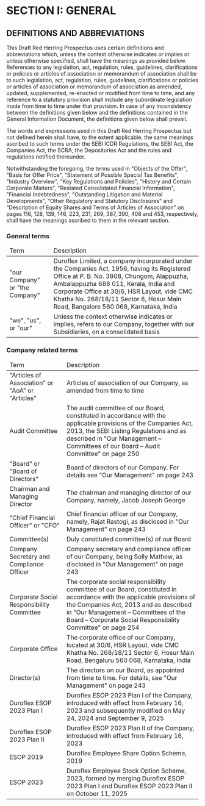 # SECTION I: GENERAL

## DEFINITIONS AND ABBREVIATIONS

This Draft Red Herring Prospectus uses certain definitions and abbreviations which, unless the context otherwise indicates or implies or unless otherwise specified, shall have the meanings as provided below. References to any legislation, act, regulation, rules, guidelines, clarifications or policies or articles of association or memorandum of association shall be to such legislation, act, regulation, rules, guidelines, clarifications or policies or articles of association or memorandum of association as amended, updated, supplemented, re-enacted or modified from time to time, and any reference to a statutory provision shall include any subordinate legislation made from time to time under that provision. In case of any inconsistency between the definitions given below and the definitions contained in the General Information Document, the definitions given below shall prevail.

The words and expressions used in this Draft Red Herring Prospectus but not defined herein shall have, to the extent applicable, the same meanings ascribed to such terms under the SEBI ICDR Regulations, the SEBI Act, the Companies Act, the SCRA, the Depositories Act and the rules and regulations notified thereunder.

Notwithstanding the foregoing, the terms used in "Objects of the Offer", "Basis for Offer Price", "Statement of Possible Special Tax Benefits", "Industry Overview", "Key Regulations and Policies", "History and Certain Corporate Matters", "Restated Consolidated Financial Information", "Financial Indebtedness", "Outstanding Litigation and Material Developments", "Other Regulatory and Statutory Disclosures" and "Description of Equity Shares and Terms of Articles of Association" on pages 116, 128, 139, 146, 223, 231, 269, 387, 390, 408 and 453, respectively, shall have the meanings ascribed to them in the relevant section.

### General terms

<table><thead><tr><td>Term</td><td>Description</td></tr></thead><tbody><tr><td>"our Company" or "the Company"</td><td>Duroflex Limited, a company incorporated under the Companies Act, 1956, having its Registered Office at P. B. No. 3808, Chungom, Alappuzha, Ambalappuzha 688 011, Kerala, India and Corporate Office at 30/6, HSR Layout, vide CMC Khatha No. 268/18/11 Sector 6, Hosur Main Road, Bangalore 560 068, Karnataka, India</td></tr><tr><td>"we", "us", or "our"</td><td>Unless the context otherwise indicates or implies, refers to our Company, together with our Subsidiaries, on a consolidated basis</td></tr></tbody></table>

### Company related terms

<table><thead><tr><td>Term</td><td>Description</td></tr></thead><tbody><tr><td>"Articles of Association" or "AoA" or "Articles"</td><td>Articles of association of our Company, as amended from time to time</td></tr><tr><td>Audit Committee</td><td>The audit committee of our Board, constituted in accordance with the applicable provisions of the Companies Act, 2013, the SEBI Listing Regulations and as described in "Our Management – Committees of our Board – Audit Committee" on page 250</td></tr><tr><td>"Board" or "Board of Directors"</td><td>Board of directors of our Company. For details see "Our Management" on page 243</td></tr><tr><td>Chairman and Managing Director</td><td>The chairman and managing director of our Company, namely, Jacob Joseph George</td></tr><tr><td>"Chief Financial Officer" or "CFO"</td><td>Chief financial officer of our Company, namely, Rajat Rastogi, as disclosed in "Our Management" on page 243</td></tr><tr><td>Committee(s)</td><td>Duly constituted committee(s) of our Board</td></tr><tr><td>Company Secretary and Compliance Officer</td><td>Company secretary and compliance officer of our Company, being Solly Mathew, as disclosed in "Our Management" on page 243</td></tr><tr><td>Corporate Social Responsibility Committee</td><td>The corporate social responsibility committee of our Board, constituted in accordance with the applicable provisions of the Companies Act, 2013 and as described in "Our Management – Committees of the Board – Corporate Social Responsibility Committee" on page 254</td></tr><tr><td>Corporate Office</td><td>The corporate office of our Company, located at 30/6, HSR Layout, vide CMC Khatha No. 268/18/11 Sector 6, Hosur Main Road, Bengaluru 560 068, Karnataka, India</td></tr><tr><td>Director(s)</td><td>The directors on our Board, as appointed from time to time. For details, see "Our Management" on page 243</td></tr><tr><td>Duroflex ESOP 2023 Plan I</td><td>Duroflex ESOP 2023 Plan I of the Company, introduced with effect from February 16, 2023 and subsequently modified on May 24, 2024 and September 9, 2025</td></tr><tr><td>Duroflex ESOP 2023 Plan II</td><td>Duroflex ESOP 2023 Plan II of the Company, introduced with effect from February 16, 2023</td></tr><tr><td>ESOP 2019</td><td>Duroflex Employee Share Option Scheme, 2019</td></tr><tr><td>ESOP 2023</td><td>Duroflex Employee Stock Option Scheme, 2023, formed by merging Duroflex ESOP 2023 Plan I and Duroflex ESOP 2023 Plan II on October 11, 2025</td></tr></tbody></table>